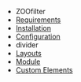 - ZOOfilter
- [Requirements](ZOOfilter/requirements.md)
- [Installation](ZOOfilter/installation.md)
- [Configuration](ZOOfilter/configuration.md)
- divider
- [Layouts](ZOOfilter/layouts.md)
- [Module](ZOOfilter/module.md)
- [Custom Elements](ZOOfilter/custom_elements.md)